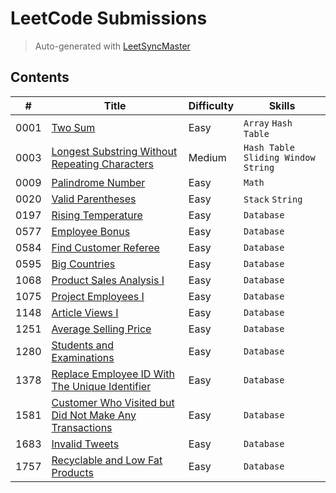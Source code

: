 # LeetCode Submissions

> Auto-generated with [LeetSyncMaster](https://github.com/shubhamwagh/LeetSyncMaster)

## Contents

| # | Title | Difficulty | Skills |
|---| ----- | ---------- | ------ |
| 0001 | [Two Sum](https://leetcode.com/problems/two-sum) | Easy | `Array` `Hash Table` |
| 0003 | [Longest Substring Without Repeating Characters](https://leetcode.com/problems/longest-substring-without-repeating-characters) | Medium | `Hash Table` `Sliding Window` `String` |
| 0009 | [Palindrome Number](https://leetcode.com/problems/palindrome-number) | Easy | `Math` |
| 0020 | [Valid Parentheses](https://leetcode.com/problems/valid-parentheses) | Easy | `Stack` `String` |
| 0197 | [Rising Temperature](https://leetcode.com/problems/rising-temperature) | Easy | `Database` |
| 0577 | [Employee Bonus](https://leetcode.com/problems/employee-bonus) | Easy | `Database` |
| 0584 | [Find Customer Referee](https://leetcode.com/problems/find-customer-referee) | Easy | `Database` |
| 0595 | [Big Countries](https://leetcode.com/problems/big-countries) | Easy | `Database` |
| 1068 | [Product Sales Analysis I](https://leetcode.com/problems/product-sales-analysis-i) | Easy | `Database` |
| 1075 | [Project Employees I](https://leetcode.com/problems/project-employees-i) | Easy | `Database` |
| 1148 | [Article Views I](https://leetcode.com/problems/article-views-i) | Easy | `Database` |
| 1251 | [Average Selling Price](https://leetcode.com/problems/average-selling-price) | Easy | `Database` |
| 1280 | [Students and Examinations](https://leetcode.com/problems/students-and-examinations) | Easy | `Database` |
| 1378 | [Replace Employee ID With The Unique Identifier](https://leetcode.com/problems/replace-employee-id-with-the-unique-identifier) | Easy | `Database` |
| 1581 | [Customer Who Visited but Did Not Make Any Transactions](https://leetcode.com/problems/customer-who-visited-but-did-not-make-any-transactions) | Easy | `Database` |
| 1683 | [Invalid Tweets](https://leetcode.com/problems/invalid-tweets) | Easy | `Database` |
| 1757 | [Recyclable and Low Fat Products](https://leetcode.com/problems/recyclable-and-low-fat-products) | Easy | `Database` |